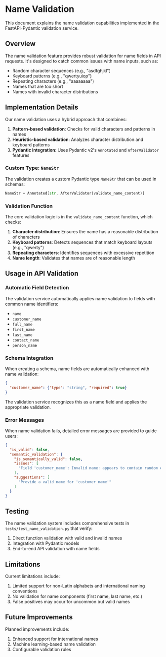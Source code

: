 # Name Validation

This document explains the name validation capabilities implemented in the FastAPI-Pydantic validation service.

## Overview

The name validation feature provides robust validation for name fields in API requests. It's designed to catch common issues with name inputs, such as:

- Random character sequences (e.g., "asdfghjkl")
- Keyboard patterns (e.g., "qwertyuiop")
- Repeating characters (e.g., "aaaaaaaa")
- Names that are too short
- Names with invalid character distributions

## Implementation Details

Our name validation uses a hybrid approach that combines:

1. **Pattern-based validation**: Checks for valid characters and patterns in names
2. **Heuristic-based validation**: Analyzes character distribution and keyboard patterns
3. **Pydantic integration**: Uses Pydantic v2's `Annotated` and `AfterValidator` features

### Custom Type: `NameStr`

The validation creates a custom Pydantic type `NameStr` that can be used in schemas:

```python
NameStr = Annotated[str, AfterValidator(validate_name_content)]
```

### Validation Function

The core validation logic is in the `validate_name_content` function, which checks:

1. **Character distribution**: Ensures the name has a reasonable distribution of characters
2. **Keyboard patterns**: Detects sequences that match keyboard layouts (e.g., "qwerty")
3. **Repeating characters**: Identifies sequences with excessive repetition
4. **Name length**: Validates that names are of reasonable length

## Usage in API Validation

### Automatic Field Detection

The validation service automatically applies name validation to fields with common name identifiers:

- `name`
- `customer_name`
- `full_name`
- `first_name`
- `last_name`
- `contact_name`
- `person_name`

### Schema Integration

When creating a schema, name fields are automatically enhanced with name validation:

```json
{
  "customer_name": {"type": "string", "required": true}
}
```

The validation service recognizes this as a name field and applies the appropriate validation.

### Error Messages

When name validation fails, detailed error messages are provided to guide users:

```json
{
  "is_valid": false,
  "semantic_validation": {
    "is_semantically_valid": false,
    "issues": [
      "Field 'customer_name': Invalid name: appears to contain random characters or keyboard pattern"
    ],
    "suggestions": [
      "Provide a valid name for 'customer_name'"
    ]
  }
}
```

## Testing

The name validation system includes comprehensive tests in `tests/test_name_validation.py` that verify:

1. Direct function validation with valid and invalid names
2. Integration with Pydantic models
3. End-to-end API validation with name fields

## Limitations

Current limitations include:

1. Limited support for non-Latin alphabets and international naming conventions
2. No validation for name components (first name, last name, etc.)
3. False positives may occur for uncommon but valid names

## Future Improvements

Planned improvements include:

1. Enhanced support for international names
2. Machine learning-based name validation
3. Configurable validation rules 